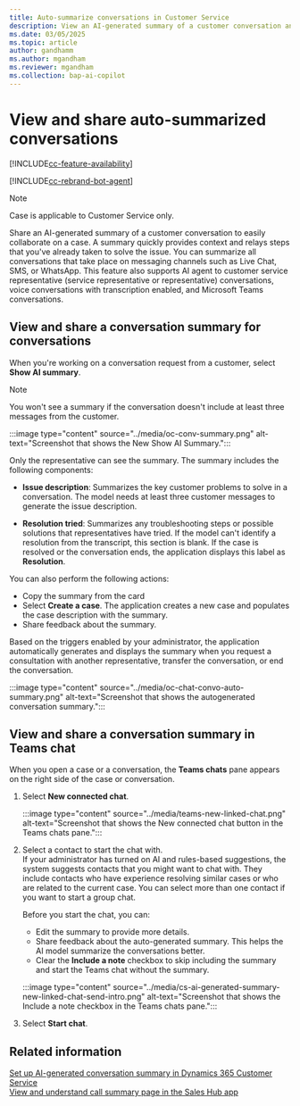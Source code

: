 ```yaml
---
title: Auto-summarize conversations in Customer Service
description: View an AI-generated summary of a customer conversation and share it in Microsoft Teams.
ms.date: 03/05/2025
ms.topic: article
author: gandhamm
ms.author: mgandham
ms.reviewer: mgandham
ms.collection: bap-ai-copilot
---
```


# View and share auto-summarized conversations 

[!INCLUDE[cc-feature-availability](../../includes/cc-feature-availability.md)]

[!INCLUDE[cc-rebrand-bot-agent](../../includes/cc-rebrand-bot-agent.md)]


> [!NOTE]
> Case is applicable to Customer Service only.

Share an AI-generated summary of a customer conversation to easily collaborate on a case. A summary quickly provides context and relays steps that you've already taken to solve the issue. You can summarize all conversations that take place on messaging channels such as Live Chat, SMS, or WhatsApp. This feature also supports AI agent to customer service representative (service representative or representative) conversations, voice conversations with transcription enabled, and Microsoft Teams conversations.

## View and share a conversation summary for conversations

When you're working on a conversation request from a customer, select **Show AI summary**. 
> [!NOTE]
> You won't see a summary if the conversation doesn't include at least three messages from the customer.

:::image type="content" source="../media/oc-conv-summary.png" alt-text="Screenshot that shows the New Show AI Summary.":::

Only the representative can see the summary. The summary includes the following components:

- **Issue description**: Summarizes the key customer problems to solve in a conversation. The model needs at least three customer messages to generate the issue description.

- **Resolution tried**: Summarizes any troubleshooting steps or possible solutions that representatives have tried. If the model can't identify a resolution from the transcript, this section is blank. If the case is resolved or the conversation ends, the application displays this label as **Resolution**.

You can also perform the following actions:
- Copy the summary from the card
- Select **Create a case**. The application creates a new case and populates the case description with the summary.
- Share feedback about the summary.

Based on the triggers enabled by your administrator, the application automatically generates and displays the summary when you request a consultation with another representative, transfer the conversation, or end the conversation.

:::image type="content" source="../media/oc-chat-convo-auto-summary.png" alt-text="Screenshot that shows the autogenerated conversation summary.":::

## View and share a conversation summary in Teams chat

When you open a case or a conversation, the **Teams chats** pane appears on the right side of the case or conversation.

1. Select **New connected chat**.

    :::image type="content" source="../media/teams-new-linked-chat.png" alt-text="Screenshot that shows the New connected chat button in the Teams chats pane.":::

1. Select a contact to start the chat with.  
    If your administrator has turned on AI and rules-based suggestions, the system suggests contacts that you might want to chat with. They include contacts who have experience resolving similar cases or who are related to the current case. You can select more than one contact if you want to start a group chat.

    Before you start the chat, you can:

    - Edit the summary to provide more details.
    - Share feedback about the auto-generated summary. This helps the AI model summarize the conversations better.
    - Clear the **Include a note** checkbox to skip including the summary and start the Teams chat without the summary. 

    :::image type="content" source="../media/cs-ai-generated-summary-new-linked-chat-send-intro.png" alt-text="Screenshot that shows the Include a note checkbox in the Teams chats pane.":::

1. Select **Start chat**.  

## Related information

[Set up AI-generated conversation summary in Dynamics 365 Customer Service](../administer/cs-enable-AI-generated-summary.md)  
[View and understand call summary page in the Sales Hub app](../../sales/view-and-understand-call-summary-sales-app.md)  
